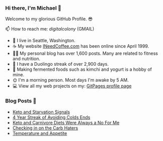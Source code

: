### Hi there, I'm Michael 👋

Welcome to my glorious GitHub Profile. 😎

📫 How to reach me: _digitalcolony_ (GMAIL)

- 🌳 I live in Seattle, Washington.
- ☕ My website [INeedCoffee.com](https://ineedcoffee.com) has been online since April 1999.
- 💪🏼 My personal blog has over 1,600 posts. Many are related to fitness and nutrition.
- 🍎 I have a Duolingo streak of over 2,900 days.
- 🥕 Making fermented foods such as kimchi and yogurt is a hobby of mine.
- 🌞 I'm a morning person. Most days I'm awake by 5 AM.
- 💻 View all my web projects on my: [GitPages profile page](https://digitalcolony.github.io/)

### Blog Posts 📝

<!-- BLOG-POST-LIST:START -->

- [Keto and Starvation Signals](https://criticalmas.org/2023/12/keto-and-starvation-signals/)
- [4 Year Streak of Avoiding Colds Ends](https://criticalmas.org/2023/11/4-year-streak-of-avoiding-colds-ends/)
- [Keto and Carnivore Diets Were Always a No For Me](https://criticalmas.org/2023/11/keto-and-carnivore-diets-were-always-a-no-for-me/)
- [Checking in on the Carb Haters](https://criticalmas.org/2023/10/checking-in-on-the-carb-haters/)
- [Temperature and Appetite](https://criticalmas.org/2023/10/temperature-and-appetite/)
<!-- BLOG-POST-LIST:END -->
